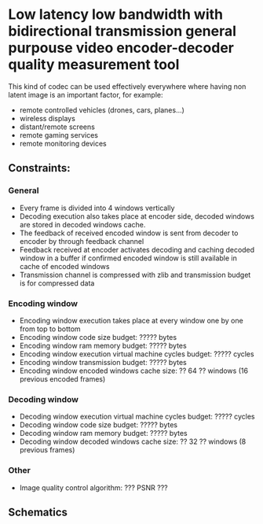 # Low latency low bandwidth with bidirectional transmission general purpouse video encoder-decoder quality measurement tool

This kind of codec can be used effectively everywhere where having non latent image is an important factor, for example:
* remote controlled vehicles (drones, cars, planes...)
* wireless displays
* distant/remote screens
* remote gaming services
* remote monitoring devices

## Constraints:

### General
* Every frame is divided into 4 windows vertically
* Decoding execution also takes place at encoder side, decoded windows are stored in decoded windows cache.
* The feedback of received encoded window is sent from decoder to encoder by through feedback channel
* Feedback received at encoder activates decoding and caching decoded window in a buffer if confirmed encoded window is still available in cache of encoded windows
* Transmission channel is compressed with zlib and transmission budget is for compressed data

### Encoding window
* Encoding window execution takes place at every window one by one from top to bottom 
* Encoding window code size budget:                         ????? bytes
* Encoding window ram memory budget:                        ????? bytes
* Encoding window execution virtual machine cycles budget:  ????? cycles
* Encoding window transmission budget:                      ????? bytes
* Encoding window encoded windows cache size:               ?? 64 ?? windows (16 previous encoded frames)

### Decoding window
* Decoding window execution virtual machine cycles budget:  ????? cycles
* Decoding window code size budget:                         ????? bytes
* Decoding window ram memory budget:                        ????? bytes
* Decoding window decoded windows cache size:               ?? 32 ?? windows (8 previous frames)

### Other
* Image quality control algorithm:                          ??? PSNR ???

## Schematics
